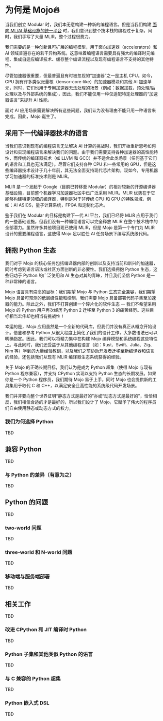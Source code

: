 # 为何是 Mojo🔥

当我们创立 Modular 时，我们本无意构建一种新的编程语言。但是当我们构建 [面向 ML/AI 基础设施的统一平台](https://www.modular.com/blog/the-case-for-a-next-generation-ai-developer-platform) 时，我们意识到整个技术栈的编程过于复杂。同时，我们手写了大量 MLIR，整个过程很费力。

我们需要的是一种创新且可扩展的编程模型，用于面向加速器（accelerators）和 AI 领域普遍存在的若干异构系统。这意味着编程语言需要具有强大的编译时元编程、集成自适应编译技术、缓存整个编译流程以及现有编程语言不支持的其他特性。

尽管加速器很重要，但最普遍且有时被忽视的“加速器”之一是主机 CPU。如今，CPU 拥有许多类似张量核（tensor-core-like）的加速器模块和其他 AI 加速单元，同时，它们也用于专用加速器无法处理的场景（例如：数据加载，预处理/后处理以及与外部系统的集成），因此，我们不能仅用一种仅适配特定处理器的“加速器语言”来提升 AI 性能。

面对 AI 应用场景需要解决所有这些问题，我们认为没有理由不能只用一种语言来完成。因此，Mojo 诞生了。

## 采用下一代编译器技术的语言

当我们意识到现有的编程语言无法解决 AI 计算的挑战时，我们开始重新思考如何设计和实现编程语言来解决我们的问题。由于我们需要支持各种加速器的高性能特性，而传统的编译器技术（如 LLVM 和 GCC）并不适合此类场景（任何基于它们的语言和工具也无法满足）。尽管它们支持各种 CPU 和一些常用的 GPU，但是这些编译器技术设计于几十年前，其无法全面支持现代芯片架构。现如今，专用机器学习加速器的标准技术则是 MLIR。

MLIR 是一个发起于 Google（目前已转移至 Modular）的相对较新的开源编译器基础设施，目前整个机器学习加速器社区中已广泛采用 MLIR。MLIR 优势在于它能够构建特定领域的编译器，特别是对于非传统 CPU 和 GPU 的特殊领域，例如：AI ASICS，量子计算系统，FPGA 和定制化芯片。

鉴于我们在 Modular 的目标是构建下一代 AI 平台，我们已经将 MLIR 应用于我们的一些基础设施，但我们没有一种编程语言可以完全释放 MLIR 在整个技术栈中的全部潜力。虽然许多其他项目现已使用 MLIR，但是 Mojo 是第一个专门为 MLIR 设计的重要编程语言，这使得 Mojo 足以胜任 AI 任务场景下编写系统级代码。

## 拥抱 Python 生态

我们对于 Mojo 的核心任务包括编译器内部的创新以及支持当前和新兴的加速器，同时考虑到语言语法或社区方面创新的非必要性。我们选择拥抱 Python 生态，这些归功于 Python 的广泛使用和 AI 生态对其的青睐，并且我们坚信 Python 是一种非常棒的语言。

Mojo 语言具有崇高的目标：我们期望 Mojo 与 Python 生态完全兼容，我们期望 Mojo 具备可预测的低层级性能和控制，我们需要 Mojo 具备部署代码子集至加速器的能力。除此之外，我们不打算创建一个碎片化的软件生态 — 我们不希望采用 Mojo 的 Python 用户再次经历 Python 2 迁移至 Python 3 的痛苦经历。这些目标相当宏伟却也相当有挑战性！

幸运的是，Mojo 应用虽然是一个全新的代码库，但我们并没有真正从概念开始设计。借鉴和参考 Python 从很大程度上简化了我们的设计工作，大多数语法已可以明确指定。因此，我们可以将精力集中在构建 Mojo 编译模型和系统编程这些特性上。与此同时，我们还受益于从其他编程语言（如：Rust、Swift、Julia、Zig、Nim 等）学到的大量经验教训，以及我们之前协助开发者迁移至新编译器和语言的经验，还包括我们从现有 MLIR 编译器生态系统获得的经验。

关于 Mojo 的正确长期目标，我们认为是成为 Python 超集（使得 Mojo 与现有 Python 程序兼容），并支持 CPython 实现以支持 Python 生态的长期发展。如果你是一个 Python 程序员，我们期待 Mojo 易于上手，同时 Mojo 也会提供新的工具集用于取代 C 和 C++，以满足安全且高性能的系统级代码开发场景。

我们并非要向整个世界证明“静态方式是最好的”亦或“动态方式是最好的”，恰恰相反，我们相信合适的才是最好的，所以我们设计了 Mojo，它赋予了伟大的程序员们自由使用静态或动态方式的权力。

### 我们为何选择 Python

TBD

## 兼容 Python

TBD

### 与 Python 的差异（有意为之）

TBD

## Python 的问题

TBD

### two-world 问题

TBD

### three-world 和 N-world 问题

TBD

### 移动端与服务端部署

TBD

## 相关工作

TBD

### 改进 CPython 和 JIT 编译时 Python

TBD

### Python 子集和其他类似 Python 的语言

TBD

### 与 C 兼容的 Python 超集

TBD

### Python 嵌入式 DSL

TBD